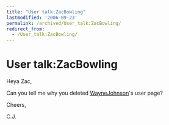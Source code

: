 ```yaml
---
title: "User talk:ZacBowling"
lastmodified: '2006-09-23'
permalink: /archived/User_talk:ZacBowling/
redirect_from:
  - /User_talk:ZacBowling/
---
```


User talk:ZacBowling
====================

Heya Zac,

Can you tell me why you deleted [WayneJohnson](/index.php?title=WayneJohnson&action=edit&redlink=1 "WayneJohnson (page does not exist)")'s user page?

Cheers,

C.J.

